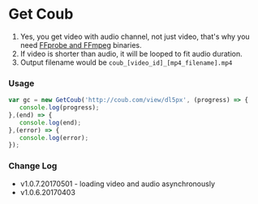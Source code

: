 # Get Coub

1. Yes, you get video with audio channel, not just video, that's why you need [FFprobe and FFmpeg](https://ffmpeg.org/download.html) binaries.
2. If video is shorter than audio, it will be looped to fit audio duration.
3. Output filename would be `coub_[video_id]_[mp4_filename].mp4`

### Usage
```javascript
var gc = new GetCoub('http://coub.com/view/dl5px', (progress) => {
   console.log(progress);
},(end) => {
   console.log(end);
},(error) => {
   console.log(error);
});
```

### Change Log
 - v1.0.7.20170501 - loading video and audio asynchronously 
 - v1.0.6.20170403
